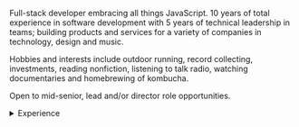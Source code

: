 Full-stack developer embracing all things JavaScript. 10 years of total experience in software development with 5 years of technical leadership in teams; building products and services for a variety of companies in technology, design and music.

Hobbies and interests include outdoor running, record collecting, investments, reading nonfiction, listening to talk radio, watching documentaries and homebrewing of kombucha.

Open to mid-senior, lead and/or director role opportunities.

<details>
  <summary>Experience</summary>
  <br>
  <table>
    <thead>
      <tr>
        <th>Year</th>
        <th>Company</th>
        <th>Title</th>
      </tr>
    </thead>
    <tbody>
      <tr>
        <td>2019 -</td>
        <td>STIM</td>
        <td>Frontend Developer</td>
      </tr>
      <tr>
        <td>2016 - 2018</td>
        <td>EY Doberman</td>
        <td>Software Engineer</td>
      </tr>
    </tbody>
  </table>
</details>
